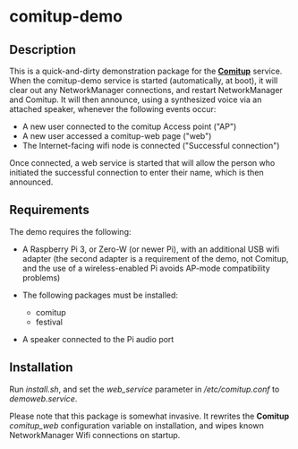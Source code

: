 # comitup-demo

## Description

This is a quick-and-dirty demonstration package for the
[**Comitup**](https://davesteele.github.io/comitup/) service. When the
comitup-demo service is started (automatically, at boot), it will clear out
any NetworkManager connections, and restart NetworkManager and Comitup.
It will then announce, using a synthesized voice via an attached speaker,
whenever the following events occur:

* A new user connected to the comitup Access point ("AP")
* A new user accessed a comitup-web page ("web")
* The Internet-facing wifi node is connected ("Successful connection")

Once connected, a web service is started that will allow the person who
initiated the successful connection to enter their name, which is then
announced.

## Requirements

The demo requires the following:

* A Raspberry Pi 3, or Zero-W (or newer Pi), with an additional USB wifi adapter
  (the second adapter is a requirement of the demo, not Comitup, and
  the use of a wireless-enabled Pi avoids AP-mode compatibility problems)

* The following packages must be installed:
    - comitup
    - festival
    
* A speaker connected to the Pi audio port

## Installation

Run *install.sh*, and set the *web_service* parameter in
*/etc/comitup.conf* to *demoweb.service*.

Please note that this package is somewhat invasive. It rewrites the **Comitup**
_comitup\_web_ configuration variable on installation, and wipes known
NetworkManager Wifi connections on startup.
